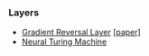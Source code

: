 ### Layers
* [Gradient Reversal Layer](https://github.com/michetonu/gradient_reversal_keras_tf) [[paper]](http://jmlr.org/papers/volume17/15-239/15-239.pdf)
* [Neural Turing Machine](https://github.com/SigmaQuan/NTM-Keras)
